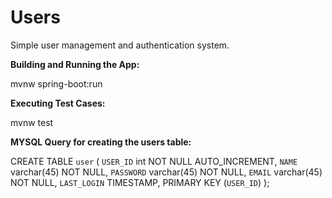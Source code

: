 # Users
Simple user management and authentication system.

**Building and Running the App:**

mvnw spring-boot:run

**Executing Test Cases:**

mvnw test

**MYSQL Query for creating the users table:**

CREATE TABLE `user` (
  `USER_ID` int NOT NULL AUTO_INCREMENT,
  `NAME` varchar(45) NOT NULL,
  `PASSWORD` varchar(45) NOT NULL,
  `EMAIL` varchar(45) NOT NULL,
  `LAST_LOGIN` TIMESTAMP,
  PRIMARY KEY (`USER_ID`)
);
